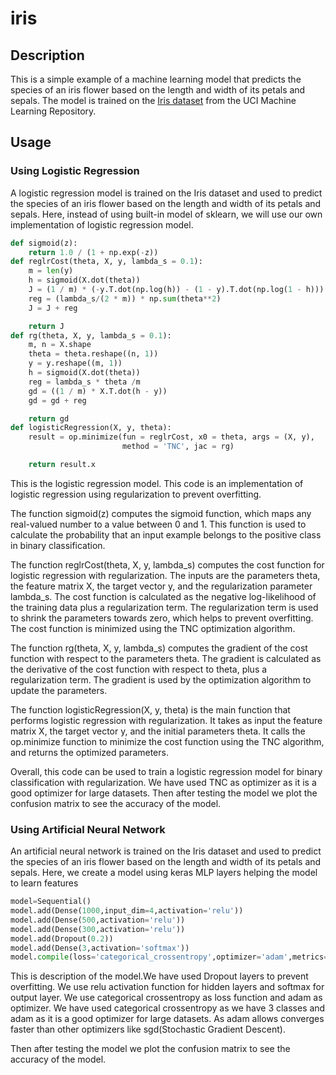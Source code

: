 # iris
## Description
This is a simple example of a machine learning model that predicts the species of an iris flower based on the length and width of its petals and sepals. The model is trained on the [Iris dataset](https://archive.ics.uci.edu/ml/datasets/iris) from the UCI Machine Learning Repository.

## Usage
### Using Logistic Regression
A logistic regression model is trained on the Iris dataset and used to predict the species of an iris flower based on the length and width of its petals and sepals.
Here, instead of using built-in model of sklearn, we will use our own implementation of logistic regression model.
```python
def sigmoid(z):
    return 1.0 / (1 + np.exp(-z))
def reglrCost(theta, X, y, lambda_s = 0.1):
    m = len(y)
    h = sigmoid(X.dot(theta))
    J = (1 / m) * (-y.T.dot(np.log(h)) - (1 - y).T.dot(np.log(1 - h)))
    reg = (lambda_s/(2 * m)) * np.sum(theta**2)
    J = J + reg

    return J
def rg(theta, X, y, lambda_s = 0.1):
    m, n = X.shape
    theta = theta.reshape((n, 1))
    y = y.reshape((m, 1))
    h = sigmoid(X.dot(theta))
    reg = lambda_s * theta /m
    gd = ((1 / m) * X.T.dot(h - y))
    gd = gd + reg

    return gd
def logisticRegression(X, y, theta):
    result = op.minimize(fun = reglrCost, x0 = theta, args = (X, y),
                         method = 'TNC', jac = rg)

    return result.x
```
This is the logistic regression model.
This code is an implementation of logistic regression using regularization to prevent overfitting.

The function sigmoid(z) computes the sigmoid function, which maps any real-valued number to a value between 0 and 1. This function is used to calculate the probability that an input example belongs to the positive class in binary classification.

The function reglrCost(theta, X, y, lambda_s) computes the cost function for logistic regression with regularization. The inputs are the parameters theta, the feature matrix X, the target vector y, and the regularization parameter lambda_s. The cost function is calculated as the negative log-likelihood of the training data plus a regularization term. The regularization term is used to shrink the parameters towards zero, which helps to prevent overfitting. The cost function is minimized using the TNC optimization algorithm.

The function rg(theta, X, y, lambda_s) computes the gradient of the cost function with respect to the parameters theta. The gradient is calculated as the derivative of the cost function with respect to theta, plus a regularization term. The gradient is used by the optimization algorithm to update the parameters.

The function logisticRegression(X, y, theta) is the main function that performs logistic regression with regularization. It takes as input the feature matrix X, the target vector y, and the initial parameters theta. It calls the op.minimize function to minimize the cost function using the TNC algorithm, and returns the optimized parameters.

Overall, this code can be used to train a logistic regression model for binary classification with regularization.
We have used TNC as optimizer as it is a good optimizer for large datasets.
Then after testing the model we plot the confusion matrix to see the accuracy of the model.

### Using Artificial Neural Network
An artificial neural network is trained on the Iris dataset and used to predict the species of an iris flower based on the length and width of its petals and sepals.
Here, we create a model using keras MLP layers helping the model to learn features
```python
model=Sequential()
model.add(Dense(1000,input_dim=4,activation='relu'))
model.add(Dense(500,activation='relu'))
model.add(Dense(300,activation='relu'))
model.add(Dropout(0.2))
model.add(Dense(3,activation='softmax'))
model.compile(loss='categorical_crossentropy',optimizer='adam',metrics=['accuracy'])
```
This is description of the model.We have used Dropout layers to prevent overfitting.
We use relu activation function for hidden layers and softmax for output layer. We use categorical crossentropy as loss function and adam as optimizer.
We have used categorical crossentropy as we have 3 classes and adam as it is a good optimizer for large datasets.
As adam allows converges faster than other optimizers like sgd(Stochastic Gradient Descent).

Then after testing the model we plot the confusion matrix to see the accuracy of the model.
